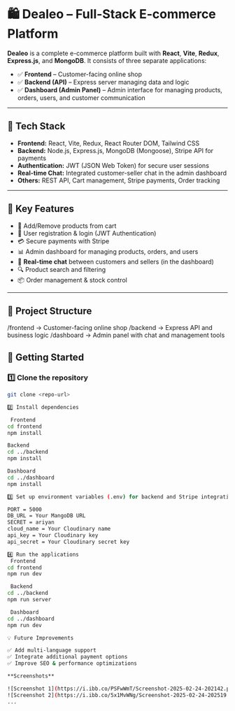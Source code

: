 # 🛍️ Dealeo – Full-Stack E-commerce Platform

**Dealeo** is a complete e-commerce platform built with **React**, **Vite**, **Redux**, **Express.js**, and **MongoDB**. It consists of three separate applications:

- ✅ **Frontend** – Customer-facing online shop  
- ✅ **Backend (API)** – Express server managing data and logic  
- ✅ **Dashboard (Admin Panel)** – Admin interface for managing products, orders, users, and customer communication

---

## 🚀 Tech Stack
- **Frontend:** React, Vite, Redux, React Router DOM, Tailwind CSS  
- **Backend:** Node.js, Express.js, MongoDB (Mongoose), Stripe API for payments  
- **Authentication:** JWT (JSON Web Token) for secure user sessions  
- **Real-time Chat:** Integrated customer-seller chat in the admin dashboard  
- **Others:** REST API, Cart management, Stripe payments, Order tracking  

---

## 🎯 Key Features
- 🛒 Add/Remove products from cart  
- 👤 User registration & login (JWT Authentication)  
- 💳 Secure payments with Stripe  
- 📊 Admin dashboard for managing products, orders, and users  
- 💬 **Real-time chat** between customers and sellers (in the dashboard)  
- 🔍 Product search and filtering  
- 📦 Order management & stock control  

---

## 📁 Project Structure
/frontend → Customer-facing online shop
/backend → Express API and business logic
/dashboard → Admin panel with chat and management tools

## 📌 Getting Started

### 1️⃣ Clone the repository
```bash
git clone <repo-url>

2️⃣ Install dependencies

 Frontend
cd frontend
npm install

Backend
cd ../backend
npm install

Dashboard
cd ../dashboard
npm install

3️⃣ Set up environment variables (.env) for backend and Stripe integration

PORT = 5000
DB_URL = Your MangoDB URL
SECRET = ariyan
cloud_name = Your Cloudinary name
api_key = Your Cloudinary key
api_secret = Your Cloudinary secret key

4️⃣ Run the applications
 Frontend
cd frontend
npm run dev

 Backend
cd ../backend
npm run server

 Dashboard
cd ../dashboard
npm run dev

💡 Future Improvements

✅ Add multi-language support
✅ Integrate additional payment options
✅ Improve SEO & performance optimizations

**Screenshots**

![Screenshot 1](https://i.ibb.co/PSFwWmT/Screenshot-2025-02-24-202142.png)
![Screenshot 2](https://i.ibb.co/5x1MvWNg/Screenshot-2025-02-24-202519.png)
...
